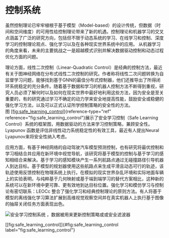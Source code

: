控制系统
========

虽然控制理论已牢牢植根于基于模型（Model-based）的设计传统，但数据（时间和空间维度）的可用性给控制理论带来了新的机遇。控制理论和机器学习的交叉点涵盖了广泛的研究方向，包括但不限于动态系统的学习、在线学习和控制、深度学习的控制理论观点、强化学习以及在各种现实世界系统中的应用。
从机器学习的角度来看，未来的主要挑战之一是超越模式识别并解决数据驱动控制和动态过程优化方面的问题。

理论方面，线性二次控制（Linear-Quadratic
Control）是经典的控制方法，最近有关于图神经网络在分布式线性二次控制的研究。作者称将线性二次问题转换为自监督学习问题，能够找到基于GNN的最佳分布式控制器，他们还推导出了所得闭环系统稳定的充分条件。随着基于数据和学习的机器人控制方法不断得到重视，研究人员必须了解何时以及如何在现实世界中最好地利用这些方法，因为安全是至关重要的，有的研究通过学习不确定的动力学来安全地提高性能，鼓励安全或稳健的强化学习方法，以及可以正式认证所学控制策略的安全性的方法。图 [\[fig:safe\_learning\_control\]](#fig:safe_learning_control){reference-type="ref"
reference="fig:safe_learning_control"}展示了安全学习控制（Safe Learning
Control）系统的框架图，用数据驱动的方法来学习控制策略，兼顾安全性。Lyapunov
函数是评估非线性动力系统稳定性的有效工具，最近有人提出Neural
Lyapunov来将安全性纳入考虑。

应用方面，有基于神经网络的自动驾驶汽车模型预测控制，也有研究将最优控制和学习相结合并应用在新环境中视觉导航，该研究将基于模型的控制与基于学习的感知相结合来解决。基于学习的感知模块产生一系列航路点通过无碰撞路径引导机器人到达目标。基于模型的规划器使用这些航路点来生成平滑且动态可行的轨迹，该轨迹使用反馈控制在物理系统上执行。在模拟的现实世界杂乱环境和实际地面车辆上的实验表明，与纯粹基于几何映射或基于端到端学习的替代方案相比，这种新的系统可以在新环境中更可靠、更有效地到达目标位置。强化学习和模仿学习与控制论有密切联系：LEOCc 整合了强化学习和经典控制理论的原则方法。有人将基于模型的离线强化学习算法扩展到高维视觉观察空间并在真实机器人上执行基于图像的抽屉关闭任务方面表现出色。

![**安全学习控制系统** ，数据被用来更新控制策略或或安全滤波器](../img/ch13/safe_learning_control.png})

[\[fig:safe\_learning\_control\]]{#fig:safe_learning_control
label="fig:safe_learning_control"}


